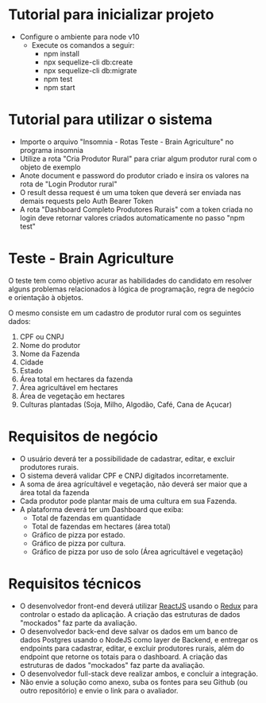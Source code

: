 # Tutorial para inicializar projeto
  - Configure o ambiente para node v10
    - Execute os comandos a seguir:
      - npm install
      - npx sequelize-cli db:create
      - npx sequelize-cli db:migrate
      - npm test
      - npm start

# Tutorial para utilizar o sistema
  - Importe o arquivo "Insomnia - Rotas Teste - Brain Agriculture" no programa insomnia
  - Utilize a rota "Cria Produtor Rural" para criar algum produtor rural com o objeto de exemplo
  - Anote document e password do produtor criado e insira os valores na rota de "Login Produtor rural"
  - O result dessa request é um uma token que deverá ser enviada nas demais requests pelo Auth Bearer Token
  - A rota "Dashboard Completo Produtores Rurais" com a token criada no login deve retornar valores criados automaticamente no passo "npm test"

# Teste - Brain Agriculture

O teste tem como objetivo acurar as habilidades do candidato em resolver alguns problemas relacionados à lógica de programação, regra de negócio e orientação à objetos.

O mesmo consiste em um cadastro de produtor rural com os seguintes dados: 

 1. CPF ou CNPJ
 2. Nome do produtor
 3. Nome da Fazenda
 4. Cidade
 5. Estado
 6. Área total em hectares da fazenda
 7. Área agricultável em hectares
 8. Área de vegetação em hectares
 7. Culturas plantadas (Soja, Milho, Algodão, Café, Cana de Açucar) 


# Requisitos de negócio

 - O usuário deverá ter a possibilidade de cadastrar, editar, e excluir produtores rurais.
 - O sistema deverá validar CPF e CNPJ digitados incorretamente.
 - A soma de área agrícultável e vegetação, não deverá ser maior que a área total da fazenda
 - Cada produtor pode plantar mais de uma cultura em sua Fazenda.
 - A plataforma deverá ter um Dashboard que exiba:
   - Total de fazendas em quantidade
   - Total de fazendas em hectares (área total)
   - Gráfico de pizza por estado.
   - Gráfico de pizza por cultura. 
   - Gráfico de pizza por uso de solo (Área agricultável e vegetação)
     

# Requisitos técnicos

 - O desenvolvedor front-end deverá utilizar [ReactJS](http://reactjs.org) usando o [Redux](https://redux.js.org/) para controlar o estado da aplicação. A criação das estruturas de dados "mockados" faz parte da avaliação.
 - O desenvolvedor back-end deve salvar os dados em um banco de dados Postgres usando o NodeJS como layer de Backend, e entregar os endpoints para cadastrar, editar, e excluir produtores rurais, além do endpoint que retorne os totais para o dashboard.  A criação das estruturas de dados "mockados" faz parte da avaliação.
 - O desenvolvedor full-stack deve realizar ambos, e concluir a integração.
 - Não envie a solução como anexo, suba os fontes para seu Github (ou outro repositório) e envie o link para o avaliador. 
